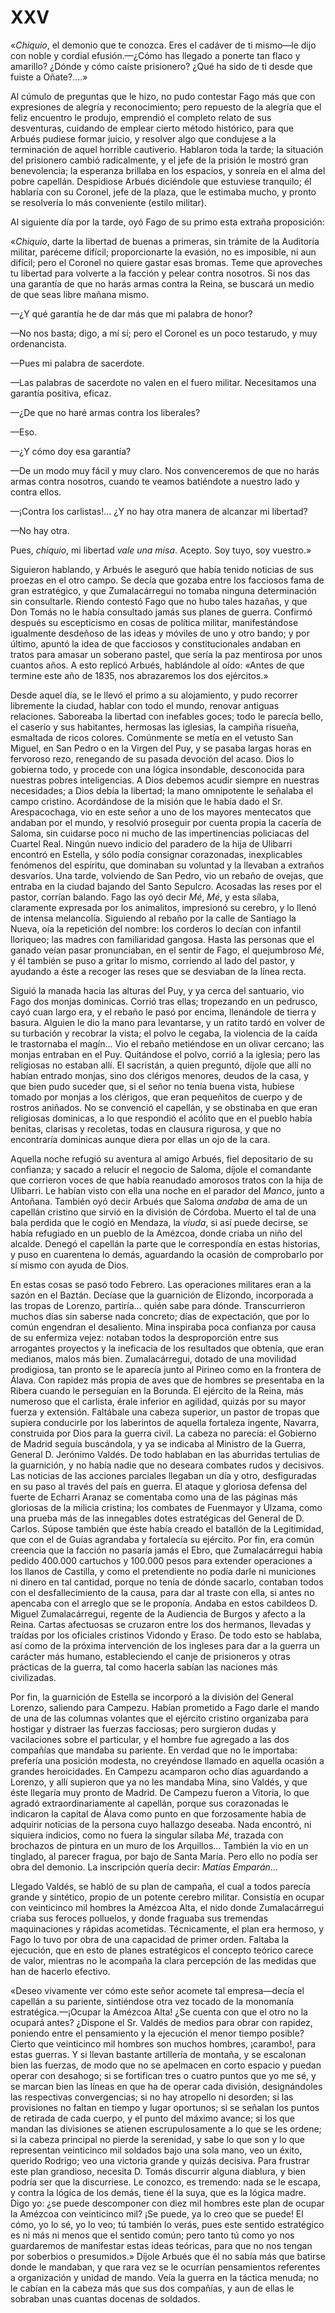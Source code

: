 # XXV

«*Chiquio*, el demonio que te conozca. Eres el cadáver de ti mismo—le dijo con
noble y cordial efusión.—¿Cómo has llegado a ponerte tan flaco y amarillo?
¿Dónde y cómo caíste prisionero? ¿Qué ha sido de ti desde que fuiste
a Oñate?....»

Al cúmulo de preguntas que le hizo, no pudo contestar Fago más que con
expresiones de alegría y reconocimiento; pero repuesto de la alegría que el
feliz encuentro le produjo, emprendió el completo relato de sus desventuras,
cuidando de emplear cierto método histórico, para que Arbués pudiese formar
juicio, y resolver algo que condujese a la terminación de aquel horrible
cautiverio. Hablaron toda la tarde; la situación del prisionero cambió
radicalmente, y el jefe de la prisión le mostró gran benevolencia; la esperanza
brillaba en los espacios, y sonreía en el alma del pobre capellán. Despidiose
Arbués diciéndole que estuviese tranquilo; él hablaría con su Coronel, jefe de
la plaza, que le estimaba mucho, y pronto se resolvería lo más conveniente
(estilo militar).

Al siguiente día por la tarde, oyó Fago de su primo esta extraña proposición:

«*Chiquio*, darte la libertad de buenas a primeras, sin trámite de la Auditoría
militar, paréceme difícil; proporcionarte la evasión, no es imposible, ni aun
difícil; pero el Coronel no quiere gastar esas bromas. Teme que aproveches tu
libertad para volverte a la facción y pelear contra nosotros. Si nos das una
garantía de que no harás armas contra la Reina, se buscará un medio de que seas
libre mañana mismo.

—¿Y qué garantía he de dar más que mi palabra de honor?

—No nos basta; digo, a mí sí; pero el Coronel es un poco testarudo, y muy
ordenancista.

—Pues mi palabra de sacerdote.

—Las palabras de sacerdote no valen en el fuero militar. Necesitamos una
garantía positiva, eficaz.

—¿De que no haré armas contra los liberales?

—Eso.

—¿Y cómo doy esa garantía?

—De un modo muy fácil y muy claro. Nos convenceremos de que no harás armas
contra nosotros, cuando te veamos batiéndote a nuestro lado y contra ellos.

—¡Contra los carlistas!... ¿Y no hay otra manera de alcanzar mi libertad?

—No hay otra.

Pues, *chiquio*, mi libertad *vale una misa*. Acepto. Soy tuyo, soy vuestro.»

Siguieron hablando, y Arbués le aseguró que había tenido noticias de sus
proezas en el otro campo. Se decía que gozaba entre los facciosos fama de gran
estratégico, y que Zumalacárregui no tomaba ninguna determinación sin
consultarle. Riendo contestó Fago que no hubo tales hazañas, y que Don Tomás no
le había consultado jamás sus planes de guerra. Confirmó después su
escepticismo en cosas de política militar, manifestándose igualmente desdeñoso
de las ideas y móviles de uno y otro bando; y por último, apuntó la idea de que
facciosos y constitucionales andaban en tratos para amasar un soberano pastel,
que sería la paz mentirosa por unos cuantos años. A esto replicó Arbués,
hablándole al oído: «Antes de que termine este año de 1835, nos abrazaremos los
dos ejércitos.»

Desde aquel día, se le llevó el primo a su alojamiento, y pudo recorrer
libremente la ciudad, hablar con todo el mundo, renovar antiguas relaciones.
Saboreaba la libertad con inefables goces; todo le parecía bello, el caserío
y sus habitantes, hermosas las iglesias, la campiña risueña, esmaltada de ricos
colores. Comúnmente se metía en el vetusto San Miguel, en San Pedro o en la
Virgen del Puy, y se pasaba largas horas en fervoroso rezo, renegando de su
pasada devoción del acaso. Dios lo gobierna todo, y procede con una lógica
insondable, desconocida para nuestras pobres inteligencias. A Dios debemos
acudir siempre en nuestras necesidades; a Dios debía la libertad; la mano
omnipotente le señalaba el campo cristino. Acordándose de la misión que le
había dado el Sr. Arespacochaga, vio en este señor a uno de los mayores
mentecatos que andaban por el mundo, y resolvió proseguir por cuenta propia la
cacería de Saloma, sin cuidarse poco ni mucho de las impertinencias policiacas
del Cuartel Real. Ningún nuevo indicio del paradero de la hija de Ulibarri
encontró en Estella, y sólo podía consignar corazonadas, inexplicables
fenómenos del espíritu, que dominaban su voluntad y la llevaban a extraños
desvaríos. Una tarde, volviendo de San Pedro, vio un rebaño de ovejas, que
entraba en la ciudad bajando del Santo Sepulcro. Acosadas las reses por el
pastor, corrían balando. Fago las oyó decir *Mé*, *Mé*, y esta sílaba,
claramente expresada por los animalitos, impresionó su cerebro, y lo llenó de
intensa melancolía. Siguiendo al rebaño por la calle de Santiago la Nueva, oía
la repetición del nombre: los corderos lo decían con infantil lloriqueo; las
madres con familiaridad gangosa. Hasta las personas que el ganado veían pasar
pronunciaban, en el sentir de Fago, el quejumbroso *Mé*, y él también se puso
a gritar lo mismo, corriendo al lado del pastor, y ayudando a éste a recoger
las reses que se desviaban de la línea recta.

Siguió la manada hacia las alturas del Puy, y ya cerca del santuario, vio Fago
dos monjas dominicas. Corrió tras ellas; tropezando en un pedrusco, cayó cuan
largo era, y el rebaño le pasó por encima, llenándole de tierra y basura.
Alguien le dio la mano para levantarse, y un ratito tardó en volver de su
turbación y recobrar la vista; el polvo le cegaba, la violencia de la caída le
trastornaba el magín... Vio el rebaño metiéndose en un olivar cercano; las
monjas entraban en el Puy. Quitándose el polvo, corrió a la iglesia; pero las
religiosas no estaban allí. El sacristán, a quien preguntó, díjole que allí no
habían entrado monjas, sino dos clérigos menores, deudos de la casa, y que bien
pudo suceder que, si el señor no tenía buena vista, hubiese tomado por monjas
a los clérigos, que eran pequeñitos de cuerpo y de rostros aniñados. No se
convenció el capellán, y se obstinaba en que eran religiosas dominicas, a lo
que respondió el acólito que en el pueblo había benitas, clarisas y recoletas,
todas en clausura rigurosa, y que no encontraría dominicas aunque diera por
ellas un ojo de la cara.

Aquella noche refugió su aventura al amigo Arbués, fiel depositario de su
confianza; y sacado a relucir el negocio de Saloma, díjole el comandante que
corrieron voces de que había reanudado amorosos tratos con la hija de Ulibarri.
Le habían visto con ella una noche en el parador del *Manco*, junto a Antoñana.
También oyó decir Arbués que Saloma *andaba* de ama de un capellán cristino que
sirvió en la división de Córdoba. Muerto el tal de una bala perdida que le
cogió en Mendaza, la *viuda*, si así puede decirse, se había refugiado en un
pueblo de la Amézcoa, donde criaba un niño del alcalde. Denegó el capellán la
parte que le correspondía en estas historias, y puso en cuarentena lo demás,
aguardando la ocasión de comprobarlo por sí mismo con ayuda de Dios.

En estas cosas se pasó todo Febrero. Las operaciones militares eran a la sazón
en el Baztán. Decíase que la guarnición de Elizondo, incorporada a las tropas
de Lorenzo, partiría... quién sabe para dónde. Transcurrieron muchos días sin
saberse nada concreto; días de expectación, que por lo común engendran el
desaliento. Mina inspiraba poca confianza por causa de su enfermiza vejez:
notaban todos la desproporción entre sus arrogantes proyectos y la ineficacia
de los resultados que obtenía, que eran medianos, malos más bien.
Zumalacárregui, dotado de una movilidad prodigiosa, tan pronto se le aparecía
junto al Pirineo como en la frontera de Álava. Con rapidez más propia de aves
que de hombres se presentaba en la Ribera cuando le perseguían en la Borunda.
El ejército de la Reina, más numeroso que el carlista, érale inferior en
agilidad, quizás por su mayor fuerza y extensión. Faltábale una cabeza
superior, un pastor de tropas que supiera conducirle por los laberintos de
aquella fortaleza ingente, Navarra, construida por Dios para la guerra civil.
La cabeza no parecía: el Gobierno de Madrid seguía buscándola, y ya se indicaba
al Ministro de la Guerra, General D. Jerónimo Valdés. De todo hablaban en las
aburridas tertulias de la guarnición, y no había nadie que no deseara combates
rudos y decisivos. Las noticias de las acciones parciales llegaban un día
y otro, desfiguradas en su paso al través del país en guerra. El ataque
y gloriosa defensa del fuerte de Echarri Aranaz se comentaba como una de las
páginas más gloriosas de la milicia cristina; los combates de Fuenmayor
y Ulzama, como una prueba más de las innegables dotes estratégicas del General
de D. Carlos. Súpose también que éste había creado el batallón de la
Legitimidad, que con el de Guías agrandaba y fortalecía su ejército. Por fin,
era común creencia que la facción no pasaría jamás el Ebro, que Zumalacárregui
había pedido 400.000 cartuchos y 100.000 pesos para extender operaciones a los
llanos de Castilla, y como el pretendiente no podía darle ni municiones ni
dinero en tal cantidad, porque no tenía de dónde sacarlo, contaban todos con el
desfallecimiento de la causa, para dar al traste con ella, si antes no apencaba
con el arreglo que se le proponía. Andaba en estos cabildeos D. Miguel
Zumalacárregui, regente de la Audiencia de Burgos y afecto a la Reina. Cartas
afectuosas se cruzaron entre los dos hermanos, llevadas y traídas por los
oficiales cristinos Vidondo y Eraso. De todo esto se hablaba, así como de la
próxima intervención de los ingleses para dar a la guerra un carácter más
humano, estableciendo el canje de prisioneros y otras prácticas de la guerra,
tal como hacerla sabían las naciones más civilizadas.

Por fin, la guarnición de Estella se incorporó a la división del General
Lorenzo, saliendo para Campezu. Habían prometido a Fago darle el mando de una
de las columnas volantes que el ejército cristino organizaba para hostigar
y distraer las fuerzas facciosas; pero surgieron dudas y vacilaciones sobre el
particular, y el hombre fue agregado a las dos compañías que mandaba su
pariente. En verdad que no le importaba: prefería una posición modesta, no
creyéndose llamado en aquella ocasión a grandes heroicidades. En Campezu
acamparon ocho días aguardando a Lorenzo, y allí supieron que ya no les mandaba
Mina, sino Valdés, y que éste llegaría muy pronto de Madrid. De Campezu fueron
a Vitoria, lo que agradó extraordinariamente al capellán, porque sus
corazonadas le indicaron la capital de Álava como punto en que forzosamente
había de adquirir noticias de la persona cuyo hallazgo deseaba. Nada encontró,
ni siquiera indicios, como no fuera la singular sílaba *Mé*, trazada con
brochazos de pintura en un muro de los Arquillos... También la vio en un
tinglado, al parecer fragua, por bajo de Santa María. Pero ello no podía ser
obra del demonio. La inscripción quería decir: *Matías Emparán*...

Llegado Valdés, se habló de su plan de campaña, el cual a todos parecía grande
y sintético, propio de un potente cerebro militar. Consistía en ocupar con
veinticinco mil hombres la Amézcoa Alta, el nido donde Zumalacárregui criaba
sus feroces polluelos, y donde fraguaba sus tremendas maquinaciones y rápidas
acometidas. Técnicamente, el plan era hermoso, y Fago lo tuvo por obra de una
capacidad de primer orden. Faltaba la ejecución, que en esto de planes
estratégicos el concepto teórico carece de valor, mientras no le acompaña la
clara percepción de las medidas que han de hacerlo efectivo.

«Deseo vivamente ver cómo este señor acomete tal empresa—decía el capellán a su
pariente, sintiéndose otra vez tocado de la monomanía estratégica.—¡Ocupar la
Amézcoa Alta! ¿Se cuenta con que el otro no la ocupará antes? ¿Dispone el Sr.
Valdés de medios para obrar con rapidez, poniendo entre el pensamiento y la
ejecución el menor tiempo posible? Cierto que veinticinco mil hombres son
muchos hombres, ¡carambo!, para estas guerras. Y si llevan bastante artillería
de montaña, y se escalonan bien las fuerzas, de modo que no se apelmacen en
corto espacio y puedan operar con desahogo; si se fortifican tres o cuatro
puntos que yo me sé, y se marcan bien las líneas en que ha de operar cada
división, designándoles las respectivas convergencias; si no hay atropello ni
desorden; si las provisiones no faltan en tiempo y lugar oportunos; si se
señalan los puntos de retirada de cada cuerpo, y el punto del máximo avance; si
los que mandan las divisiones se atienen escrupulosamente a lo que se les
ordene; si la cabeza principal no pierde la serenidad, y sabe lo que son y lo
que representan veinticinco mil soldados bajo una sola mano, veo un éxito,
querido Rodrigo; veo una victoria grande y quizás decisiva. Para frustrar este
plan grandioso, necesita D. Tomás discurrir alguna diablura, y bien podría ser
que la discurriese. Le conozco, es tremendo: nada se le escapa, y contra la
lógica de los demás, tiene él la suya, que es la lógica madre. Digo yo: ¿se
puede descomponer con diez mil hombres este plan de ocupar la Amézcoa con
veinticinco mil? ¡Se puede, ya lo creo que se puede! El cómo, yo lo sé, yo lo
veo; tú también lo verás, pues este sentido estratégico es ni más ni menos que
el sentido común; pero tanto tú como yo nos guardaremos de manifestar estas
ideas teóricas, para que no nos tengan por soberbios o presumidos.» Díjole
Arbués que él no sabía más que batirse donde le mandaban, y que rara vez se le
ocurrían pensamientos referentes a organización y unidad de mando. Veía la
guerra en la táctica menuda; no le cabían en la cabeza más que sus dos
compañías, y aun de ellas le sobraban unas cuantas docenas de soldados.
